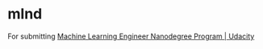 # mlnd

For submitting [Machine Learning Engineer Nanodegree Program | Udacity](https://www.udacity.com/course/machine-learning-engineer-nanodegree--nd009)
